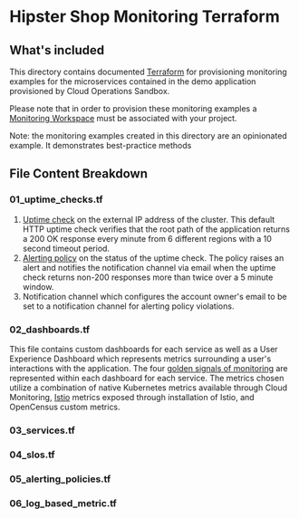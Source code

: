 Hipster Shop Monitoring Terraform
================================================================================

## What's included
This directory contains documented [Terraform] for provisioning monitoring examples
for the microservices contained in the demo application provisioned by Cloud Operations Sandbox.

Please note that in order to provision these monitoring examples a [Monitoring Workspace] 
must be associated with your project.

Note: the monitoring examples created in this directory are an opinionated example. It demonstrates best-practice methods 

[Terraform]: https://www.terraform.io/
[Monitoring Workspace]: https://cloud.google.com/monitoring/workspaces/create

## File Content Breakdown
### 01_uptime_checks.tf
1. [Uptime check] on the external IP address of the cluster. This default HTTP uptime check verifies that the root path of the application returns a 200 OK response every minute from 6 different regions with a 10 second timeout period. 
2. [Alerting policy] on the status of the uptime check. The policy raises an alert and notifies the notification channel via email when the uptime check returns non-200 responses more than twice over a 5 minute window.
3. Notification channel which configures the account owner's email to be set to a notification channel for alerting policy violations.

[Uptime check]: https://cloud.google.com/monitoring/uptime-checks
[Alerting policy]: https://cloud.google.com/monitoring/alerts

### 02_dashboards.tf
This file contains custom dashboards for each service as well as a User Experience Dashboard which represents metrics surrounding a user's interactions with the application. The four [golden signals of monitoring] are represented within each dashboard for each service. The metrics chosen utilize a combination of native Kubernetes metrics available through Cloud Monitoring, [Istio] metrics exposed through installation of Istio, and OpenCensus custom metrics. 

[golden signals of monitoring]: https://landing.google.com/sre/sre-book/chapters/monitoring-distributed-systems/#:~:text=The%20four%20golden%20signals%20of,system%2C%20focus%20on%20these%20four.&text=The%20time%20it%20takes%20to%20service%20a%20request
[Istio]: https://istio.io/

### 03_services.tf
### 04_slos.tf
### 05_alerting_policies.tf
### 06_log_based_metric.tf